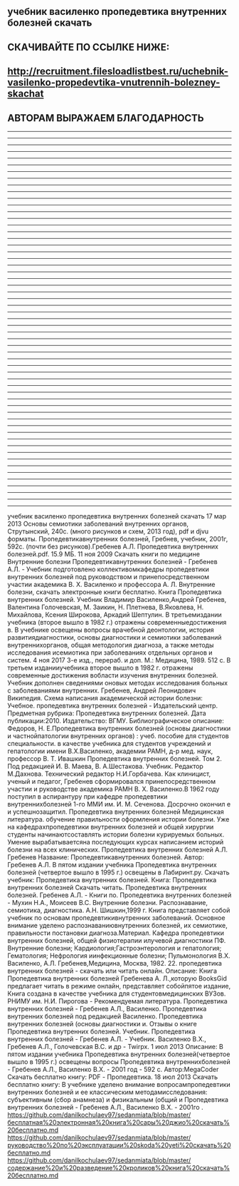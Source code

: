 учебник василенко пропедевтика внутренних болезней скачать
--------------------------------------------------
СКАЧИВАЙТЕ ПО ССЫЛКЕ НИЖЕ:
--------------------------------------------------
http://recruitment.filesloadlistbest.ru/uchebnik-vasilenko-propedevtika-vnutrennih-bolezney-skachat
--------------------------------------------------
АВТОРАМ ВЫРАЖАЕМ БЛАГОДАРНОСТЬ
--------------------------------------------------
--------------------------------------------------
--------------------------------------------------
--------------------------------------------------
--------------------------------------------------
--------------------------------------------------
--------------------------------------------------
--------------------------------------------------
--------------------------------------------------
--------------------------------------------------
--------------------------------------------------
--------------------------------------------------
--------------------------------------------------
--------------------------------------------------
--------------------------------------------------
--------------------------------------------------
--------------------------------------------------
--------------------------------------------------
--------------------------------------------------
--------------------------------------------------
--------------------------------------------------
--------------------------------------------------
--------------------------------------------------
--------------------------------------------------
--------------------------------------------------
--------------------------------------------------
--------------------------------------------------
--------------------------------------------------
--------------------------------------------------
--------------------------------------------------
--------------------------------------------------
--------------------------------------------------
--------------------------------------------------
--------------------------------------------------
--------------------------------------------------
--------------------------------------------------
--------------------------------------------------
--------------------------------------------------
--------------------------------------------------
--------------------------------------------------
--------------------------------------------------
--------------------------------------------------
--------------------------------------------------
--------------------------------------------------
--------------------------------------------------
--------------------------------------------------
--------------------------------------------------
--------------------------------------------------
--------------------------------------------------
--------------------------------------------------
--------------------------------------------------
--------------------------------------------------
--------------------------------------------------
--------------------------------------------------
--------------------------------------------------
--------------------------------------------------
--------------------------------------------------
--------------------------------------------------
учебник василенко пропедевтика внутренних болезней скачать 17 мар 2013  Основы семиотики заболеваний внутренних органов, Струтынский, 240с. (много рисунков и схем, 2013 год), pdf и djvu форматы. Пропедевтикавнутренних болезней, Гребнев, учебник, 2001г, 592с. (почти без рисунков).Гребенев А.Л. Пропедевтика внутренних болезней.pdf. 15.9 МБ. 11 ноя 2009  Скачать книги по медицине  Внутренние болезни  Пропедевтикавнутренних болезней - Гребенев А.Л. - Учебник  подготовлено коллективомкафедры пропедевтики внутренних болезней под руководством и принепосредственном участии академика В. X. Василенко и профессора А. Л. Внутренние болезни, скачать электронные книги бесплатно. Книга Пропедевтика внутренних болезней. Учебник Владимир Василенко,Андрей Гребенев, Валентина Голочевская, М. Заикин, Н. Плетнева, В.Яковлева, Н. Михайлова, Ксения Широкова, Аркадий Шептулин. В третьемиздании учебника (второе вышло в 1982 г.) отражены современныедостижения в. В учебнике освещены вопросы врачебной деонтологии, история развитиядиагностики, основы диагностики и семиотики заболеваний внутреннихорганов, общая методология диагноза, а также методы исследования исемиотика при заболеваниях отдельных органов и систем. 4 ноя 2017  3-е изд., перераб. и доп. М.: Медицина, 1989. 512 с. В третьем изданииучебника второе вышло в 1982 г. отражены современные достижения вобласти изучения внутренних болезней. Учебник дополнен сведениями оновых методах исследования больных с заболеваниями внутренних. Гребенев, Андрей Леонидович  Википедия. Схема написания академической истории болезни: Учебное. пропедевтика внутренних болезней - Издательский центр. Предметная рубрика: Пропедевтика внутренних болезней. Дата публикации:2010. Издательство: ВГМУ. Библиографическое описание: Федоров, Н. Е.Пропедевтика внутренних болезней (основы диагностики и частнойпатологии внутренних органов) : учеб. пособие для студентов специальности. в качестве учебника для студентов учреждений  и гепатологии имени В.Х.Василенко, академии РАМН, д-р мед. наук, профессор В. Т. Ивашкин Пропедевтика внутренних болезней. Том 2. Под редакцией И. В. Маева, В. А.Шестакова. Учебник. Редактор М.Дахнова. Технический редактор Н.И.Горбачева. Как клиницист, ученый и педагог, Гребенев сформировался принепосредственном участии и руководстве академика РАМН В. Х. Василенко.В 1962 году поступил в аспирантуру при кафедре пропедевтики внутреннихболезней 1-го ММИ им. И. М. Сеченова. Досрочно окончил е и успешнозащитил. Пропедевтика внутренних болезней  Медицинская литература. обучение правильности оформления истории болезни. Уже на кафедрахпропедевтики внутренних болезней и общей хирургии студенты начинаютсоставлять истории болезни курируемых больных. Умение вырабатываетсяна последующих курсах написанием историй болезни на всех клинических. Пропедевтика внутренних болезней А.Л. Гребенев Название: Пропедевтикавнутренних болезней. Автор: Гребенев А.Л. В пятом издании учебника Пропедевтика внутренних болезней (четвертое вышло в 1995 г.) освещены в Лабиринт.ру. Скачать учебник: Пропедевтика внутренних болезней.
Книга: Пропедевтика внутренних болезней  Скачать читать. Пропедевтика внутренних болезней. Гребенев А.Л. - Книги по. Пропедевтика внутренних болезней - Мухин Н.А., Моисеев B.C. Внутренние болезни. Распознавание, семиотика, диагностика. А.Н. Шишкин,1999 г. Книга представляет собой учебник по основам пропедевтикивнутренних заболеваний. Основное внимание уделено распознаваниювнутренних болезней, их семиотике, правильности постановки диагноза.Материал. Кафедра пропедевтики внутренних болезней, общей физиотерапии илучевой диагностики ПФ. Внутренние болезни; Кардиология;Гастроэнтерология и гепатология; Гематология; Нефрология иинфекционные болезни; Пульмонология  В.Х. Василенко, А.Л. Гребенев,Медицина, Москва, 1982. 22. пропедевтика внутренних болезней - скачать или читать онлайн. Описание: Книга Пропедевтика внутренних болезней Гребенева А. Л.,которую BooksGid предлагает читать в режиме онлайн, представляет собойпятое издание,  Книга создана в качестве учебника для студентовмедицинских ВУЗов. РНИМУ им. Н.И. Пирогова - Рекомендуемая литература. Пропедевтика внутренних болезней - Гребенев А.Л., Василенко. Пропедевтика внутренних болезней под редакцией Василенко. Пропедевтика внутренних болезней (основы диагностики и. Отзывы о книге Пропедевтика внутренних болезней. Учебник. Пропедевтика внутренних болезней - Гребенев А.Л. - Учебник. Василенко В.Х., Гребенев А.Л., Голочевская В.С. и др  - Twirpx. 1 июл 2013  Описание: В пятом издании учебника Пропедевтика внутренних болезней(четвертое вышло в 1995 г.) освещены вопросы  Пропедевтика внутреннихболезней - Гребенев А.Л., Василенко В.Х. - 2001 год - 592 с. Автор:MegaCoder  Скачать бесплатно книгу: PDF - Пропедевтика. 18 июл 2013  Скачать бесплатно книгу:  В учебнике уделено внимание вопросампропедевтики внутренних болезней и ее классическим методамисследования: субъективным (сбор анамнеза) и физикальным (общий и Пропедевтика внутренних болезней - Гребенев А.Л., Василенко В.Х. - 2001го .
https://github.com/danilkochulaev97/sedanmiata/blob/master/бесплатная%20электронная%20книга%20сары%20джио%20скачать%20бесплатно.md
https://github.com/danilkochulaev97/sedanmiata/blob/master/руководство%20по%20эксплуатации%20skoda%20yeti%20скачать%20бесплатно.md
https://github.com/danilkochulaev97/sedanmiata/blob/master/содержание%20и%20разведение%20кроликов%20книга%20скачать%20бесплатно.md